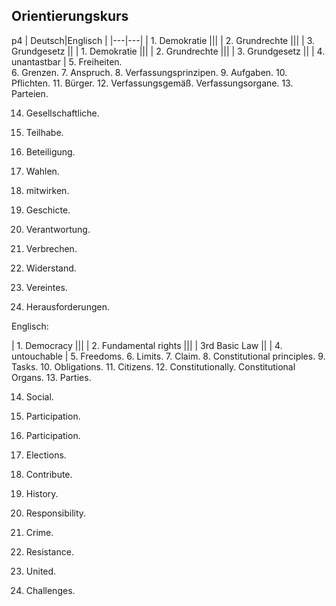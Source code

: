 ## Orientierungskurs 

p4
| Deutsch|Englisch |
|---|---|
| 1. Demokratie |||
| 2. Grundrechte |||
| 3. Grundgesetz ||
| 1. Demokratie |||
| 2. Grundrechte |||
| 3. Grundgesetz ||
| 4. unantastbar |
5. Freiheiten.  
6. Grenzen.
7. Anspruch.
8. Verfassungsprinzipen.
9. Aufgaben.
10. Pflichten. 
11. Bürger.
12. Verfassungsgemäß. Verfassungsorgane. 
13. Parteien. 

14. Gesellschaftliche.
15. Teilhabe.
16. Beteiligung.
17. Wahlen.
18. mitwirken. 
19. Geschicte.
20. Verantwortung.
21. Verbrechen.
22. Widerstand.
23. Vereintes. 

24. Herausforderungen.

Englisch:

| 1. Democracy |||
| 2. Fundamental rights |||
| 3rd Basic Law ||
| 4. untouchable |
5. Freedoms.
6. Limits.
7. Claim.
8. Constitutional principles.
9. Tasks.
10. Obligations.
11. Citizens.
12. Constitutionally. Constitutional Organs. 
13. Parties.


14. Social.
15. Participation.
16. Participation.
17. Elections.
18. Contribute.
19. History.
20. Responsibility.
21. Crime.
22. Resistance.
23. United.

24. Challenges.
